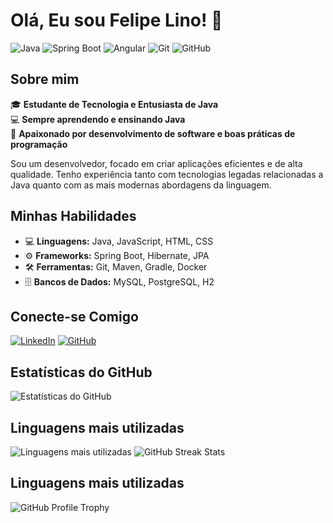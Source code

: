 # Olá, Eu sou Felipe Lino! 👋

![Java](https://img.shields.io/badge/Java-ED8B00?style=for-the-badge&logo=java&logoColor=white)
![Spring Boot](https://img.shields.io/badge/Spring_Boot-6DB33F?style=for-the-badge&logo=spring-boot&logoColor=white)
![Angular](https://img.shields.io/badge/Angular-DD0031?style=for-the-badge&logo=angular&logoColor=white)
![Git](https://img.shields.io/badge/Git-F05032?style=for-the-badge&logo=git&logoColor=white)
![GitHub](https://img.shields.io/badge/GitHub-181717?style=for-the-badge&logo=github&logoColor=white)

## Sobre mim

🎓 **Estudante de Tecnologia e Entusiasta de Java**  
💻 **Sempre aprendendo e ensinando Java**  
🚀 **Apaixonado por desenvolvimento de software e boas práticas de programação**

Sou um desenvolvedor, focado em criar aplicações eficientes e de alta qualidade. Tenho experiência tanto com tecnologias legadas relacionadas a Java quanto com as mais modernas abordagens da linguagem.

## Minhas Habilidades

- 💻 **Linguagens:** Java, JavaScript, HTML, CSS
- ⚙️ **Frameworks:** Spring Boot, Hibernate, JPA
- 🛠️ **Ferramentas:** Git, Maven, Gradle, Docker
- 🗄️ **Bancos de Dados:** MySQL, PostgreSQL, H2

## Conecte-se Comigo

[![LinkedIn](https://img.shields.io/badge/LinkedIn-0077B5?style=for-the-badge&logo=linkedin&logoColor=white)](https://www.linkedin.com/in/felipe-lino-93355b139/)
[![GitHub](https://img.shields.io/badge/GitHub-181717?style=for-the-badge&logo=github&logoColor=red)]((https://github.com/flino1934))

## Estatísticas do GitHub

![Estatísticas do GitHub](https://github-readme-stats.vercel.app/api?username=flino1934&show_icons=true&theme=radical)

## Linguagens mais utilizadas

![Linguagens mais utilizadas](https://github-readme-stats.vercel.app/api/top-langs/?username=flino1934&layout=compact&theme=radical)
![GitHub Streak Stats](https://github-readme-streak-stats.herokuapp.com/?user=flino1934&theme=radical)
## Linguagens mais utilizadas
![GitHub Profile Trophy](https://github-profile-trophy.vercel.app/?username=flino1934&theme=radical)







